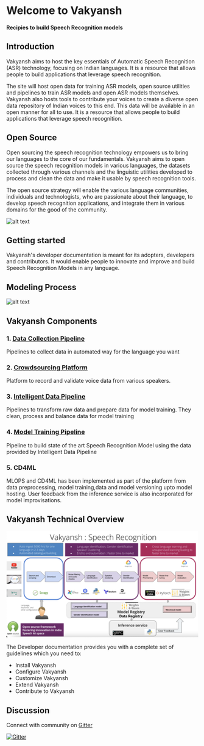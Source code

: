 # Welcome to Vakyansh

**Recipies to build Speech Recognition models**

## Introduction

Vakyansh aims to host the key essentials of Automatic Speech Recognition (ASR) technology, focusing on Indian languages. It is a resource that allows people to build applications that leverage speech recognition.

The site will host open data for training ASR models, open source utilities and pipelines to train ASR models and open ASR models themselves. Vakyansh also hosts tools to contribute your voices to create a diverse open data repository of Indian voices to this end. This data will be available in an open manner for all to use. It is a resource that allows people to build applications that leverage speech recognition.

## Open Source

Open sourcing the speech recognition technology empowers us to bring our languages to the core of our fundamentals.
Vakyansh aims to open source the speech recognition models in various languages, the datasets collected through various channels and the linguistic utilities developed to process and clean the data and make it usable by speech recognition tools.

The open source strategy will enable the various language communities, individuals and technologists, who are passionate about their language, to develop speech recognition applications, and integrate them in various domains for the good of the community.

![alt text](img/differentiator.png "What differentiates us")

## Getting started

Vakyansh's developer documentation is meant for its adopters, developers and contributors.
It would enable people to innovate and improve and build Speech Recognition Models in any language.

## Modeling Process

![alt text](img/vakyansh_modeling.png "")

## Vakyansh Components

### 1. [Data Collection Pipeline](https://open-speech-ekstep.github.io/data_collection/)

Pipelines to collect data in automated way for the language you want

### 2. [Crowdsourcing Platform](https://open-speech-ekstep.github.io/crowdsource_platform/)

Platform to record and validate voice data from various speakers.

### 3. [Intelligent Data Pipeline](https://open-speech-ekstep.github.io/intelligent_data_pipelines/)

Pipelines to transform raw data and prepare data for model training. They clean, process and balance data for model training

### 4. [Model Training Pipeline](https://open-speech-ekstep.github.io/model_training/)

Pipeline to build state of the art Speech Recognition Model using the data provided by Intelligent Data Pipeline

### 5. CD4ML

MLOPS and CD4ML has been implemented as part of the platform from data preprocessing, model training,data and model versioning upto model hosting. User feedback from the inference service is also incorporated for model improvisations. 


## Vakyansh Technical Overview

![alt text](img/vakyansh_tech2.png "What differentiates us")

The Developer documentation provides you with a complete set of guidelines which you need to:

- Install Vakyansh
- Configure Vakyansh
- Customize Vakyansh
- Extend Vakyansh
- Contribute to Vakyansh

## Discussion
Connect with community on [Gitter](https://gitter.im/Vakyansh/community?utm_source=share-link&utm_medium=link&utm_campaign=share-link)

[![Gitter](https://badges.gitter.im/Vakyansh/community.svg)](https://gitter.im/Vakyansh/community?utm_source=badge&utm_medium=badge&utm_campaign=pr-badge)
